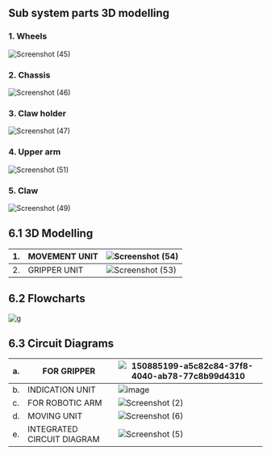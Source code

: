 ## Sub system parts 3D modelling
### 1. Wheels

![Screenshot (45)](https://user-images.githubusercontent.com/100361589/176340283-c746f93c-67f3-4817-a7fe-69030d91e0fd.png)


### 2. Chassis

![Screenshot (46)](https://user-images.githubusercontent.com/100361589/176344359-6822fda7-7f64-43cb-b482-ec3376196061.png)


### 3. Claw holder

![Screenshot (47)](https://user-images.githubusercontent.com/100361589/176344755-df43a02a-e4ea-4c94-b5cc-cc66b585eb90.png)


### 4. Upper arm

![Screenshot (51)](https://user-images.githubusercontent.com/100361589/176344847-d07a078f-6486-411a-becc-ca97dfccaad2.png)

### 5. Claw

![Screenshot (49)](https://user-images.githubusercontent.com/100361589/176348961-1cf53699-c0e6-46f1-b16d-779a31a0a6ae.png)
 

## 6.1 3D Modelling
|1.|MOVEMENT UNIT|![Screenshot (54)](https://user-images.githubusercontent.com/100361589/176352136-10891a97-0d35-4857-9faf-9c67af37b1cd.png)|
|--|-------------|------------------------------------------------------------------------------------------------------------------------------|
|2.|GRIPPER UNIT|![Screenshot (53)](https://user-images.githubusercontent.com/100361589/176351663-fe68462d-fb3f-4cd3-8d45-b66db224e451.png)|

## 6.2 Flowcharts
![g](https://user-images.githubusercontent.com/105223186/175518469-a2f8fca2-5776-4f59-b744-e0fb747d8811.png)

## 6.3 Circuit Diagrams
|a. |FOR GRIPPER|![150885199-a5c82c84-37f8-4040-ab78-77c8b99d4310](https://user-images.githubusercontent.com/105223186/175510180-5c62b020-99ff-416e-a6a1-83f1f05a9c19.png)|
|---|-----------|----------------------------------------------------------------------------------------------------------------------------------------------------------|
|b.| INDICATION UNIT|![image](https://user-images.githubusercontent.com/105263783/175510589-f5807e5c-57dd-43e4-b323-967f78aaf683.png)|
|c.| FOR ROBOTIC ARM| ![Screenshot (2)](https://user-images.githubusercontent.com/105223186/175511540-43d1e1ae-2fd4-4d3d-8a77-aa459a784684.png)|
|d.| MOVING UNIT | ![Screenshot (6)](https://user-images.githubusercontent.com/105223186/175515153-948236cf-c7d8-474f-8c3a-768c8c0e4e2f.png)|
|e.| INTEGRATED CIRCUIT DIAGRAM|![Screenshot (5)](https://user-images.githubusercontent.com/105223186/175514891-44c354b2-773d-44b6-a35f-e7306bd3bfe9.png)|





